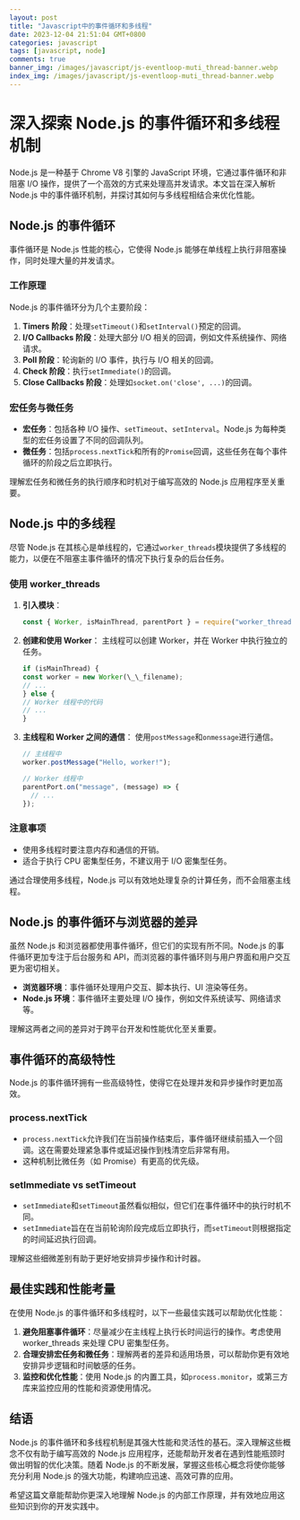 ```yaml
---
layout: post
title: "Javascript中的事件循环和多线程"
date: 2023-12-04 21:51:04 GMT+0800
categories: javascript
tags: [javascript, node]
comments: true
banner_img: /images/javascript/js-eventloop-muti_thread-banner.webp
index_img: /images/javascript/js-eventloop-muti_thread-banner.webp
---
```


# 深入探索 Node.js 的事件循环和多线程机制

Node.js 是一种基于 Chrome V8 引擎的 JavaScript 环境，它通过事件循环和非阻塞 I/O 操作，提供了一个高效的方式来处理高并发请求。本文旨在深入解析 Node.js 中的事件循环机制，并探讨其如何与多线程相结合来优化性能。

## Node.js 的事件循环

事件循环是 Node.js 性能的核心，它使得 Node.js 能够在单线程上执行非阻塞操作，同时处理大量的并发请求。

### 工作原理

Node.js 的事件循环分为几个主要阶段：

1. **Timers 阶段**：处理`setTimeout()`和`setInterval()`预定的回调。
2. **I/O Callbacks 阶段**：处理大部分 I/O 相关的回调，例如文件系统操作、网络请求。
3. **Poll 阶段**：轮询新的 I/O 事件，执行与 I/O 相关的回调。
4. **Check 阶段**：执行`setImmediate()`的回调。
5. **Close Callbacks 阶段**：处理如`socket.on('close', ...)`的回调。

### 宏任务与微任务

- **宏任务**：包括各种 I/O 操作、`setTimeout`、`setInterval`。Node.js 为每种类型的宏任务设置了不同的回调队列。
- **微任务**：包括`process.nextTick`和所有的`Promise`回调，这些任务在每个事件循环的阶段之后立即执行。

理解宏任务和微任务的执行顺序和时机对于编写高效的 Node.js 应用程序至关重要。

## Node.js 中的多线程

尽管 Node.js 在其核心是单线程的，它通过`worker_threads`模块提供了多线程的能力，以便在不阻塞主事件循环的情况下执行复杂的后台任务。

### 使用 worker_threads

1. **引入模块**：

   ```javascript
   const { Worker, isMainThread, parentPort } = require("worker_threads");
   ```

2. **创建和使用 Worker**：
   主线程可以创建 Worker，并在 Worker 中执行独立的任务。

   ```javascript
   if (isMainThread) {
   const worker = new Worker(\_\_filename);
   // ...
   } else {
   // Worker 线程中的代码
   // ...
   }
   ```

3. **主线程和 Worker 之间的通信**：
   使用`postMessage`和`onmessage`进行通信。

   ```javascript
   // 主线程中
   worker.postMessage("Hello, worker!");

   // Worker 线程中
   parentPort.on("message", (message) => {
     // ...
   });
   ```

### 注意事项

- 使用多线程时要注意内存和通信的开销。
- 适合于执行 CPU 密集型任务，不建议用于 I/O 密集型任务。

通过合理使用多线程，Node.js 可以有效地处理复杂的计算任务，而不会阻塞主线程。

## Node.js 的事件循环与浏览器的差异

虽然 Node.js 和浏览器都使用事件循环，但它们的实现有所不同。Node.js 的事件循环更加专注于后台服务和 API，而浏览器的事件循环则与用户界面和用户交互更为密切相关。

- **浏览器环境**：事件循环处理用户交互、脚本执行、UI 渲染等任务。
- **Node.js 环境**：事件循环主要处理 I/O 操作，例如文件系统读写、网络请求等。

理解这两者之间的差异对于跨平台开发和性能优化至关重要。

## 事件循环的高级特性

Node.js 的事件循环拥有一些高级特性，使得它在处理并发和异步操作时更加高效。

### process.nextTick

- `process.nextTick`允许我们在当前操作结束后，事件循环继续前插入一个回调。这在需要处理紧急事件或延迟操作到栈清空后非常有用。
- 这种机制比微任务（如 Promise）有更高的优先级。

### setImmediate vs setTimeout

- `setImmediate`和`setTimeout`虽然看似相似，但它们在事件循环中的执行时机不同。
- `setImmediate`旨在在当前轮询阶段完成后立即执行，而`setTimeout`则根据指定的时间延迟执行回调。

理解这些细微差别有助于更好地安排异步操作和计时器。

## 最佳实践和性能考量

在使用 Node.js 的事件循环和多线程时，以下一些最佳实践可以帮助优化性能：

1. **避免阻塞事件循环**：尽量减少在主线程上执行长时间运行的操作。考虑使用 worker_threads 来处理 CPU 密集型任务。
2. **合理安排宏任务和微任务**：理解两者的差异和适用场景，可以帮助你更有效地安排异步逻辑和时间敏感的任务。
3. **监控和优化性能**：使用 Node.js 的内置工具，如`process.monitor`，或第三方库来监控应用的性能和资源使用情况。

## 结语

Node.js 的事件循环和多线程机制是其强大性能和灵活性的基石。深入理解这些概念不仅有助于编写高效的 Node.js 应用程序，还能帮助开发者在遇到性能瓶颈时做出明智的优化决策。随着 Node.js 的不断发展，掌握这些核心概念将使你能够充分利用 Node.js 的强大功能，构建响应迅速、高效可靠的应用。

希望这篇文章能帮助你更深入地理解 Node.js 的内部工作原理，并有效地应用这些知识到你的开发实践中。

